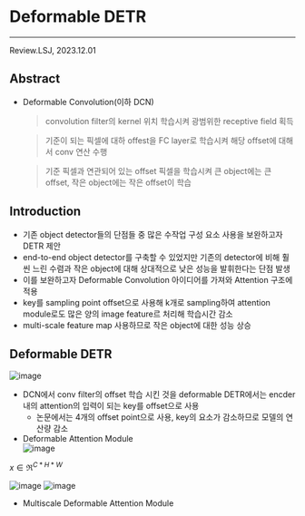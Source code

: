 # Deformable DETR
****   
Review.LSJ, 2023.12.01   
## **Abstract**   
* Deformable Convolution(이하 DCN)   
  > convolution filter의 kernel 위치 학습시켜 광범위한 receptive field 획득

  > 기준이 되는 픽셀에 대하 offest을 FC layer로 학습시켜 해당 offset에 대해서 conv 연산 수행   

  > 기준 픽셀과 연관되어 있는 offset 픽셀을 학습시켜 큰 object에는 큰 offset, 작은 object에는 작은 offset이 학습   

## **Introduction**  
* 기존 object detector들의 단점들 중 많은 수작업 구성 요소 사용을 보완하고자 DETR 제안   
* end-to-end object detector를 구축할 수 있었지만 기존의 detector에 비해 훨씬 느린 수렴과 작은 object에 대해 상대적으로 낮은 성능을 발휘한다는 단점 발생   
* 이를 보완하고자 Deformable Convolution 아이디어를 가져와 Attention 구조에 적용   
* key를 sampling point offset으로 사용해 k개로 sampling하여 attention module로도 많은 양의 image feature르 처리해 학습시간 감소   
* multi-scale feature map 사용하므로 작은 object에 대한 성능 상승   
## **Deformable DETR**  
![image](https://github.com/sj990710/Thesis_Review/assets/127752372/7d9f13b4-c92c-4c42-a94b-e0734e9dd51a)

* DCN에서 conv filter의 offset 학습 시킨 것을 deformable DETR에서는 encder 내의 attention의 입력이 되는 key를 offset으로 사용
  + 논문에서는 4개의 offset point으로 사용, key의 요소가 감소하므로 모델의 연산량 감소  
* Deformable Attention Module   
![image](https://github.com/sj990710/Thesis_Review/assets/127752372/8469a439-f553-43d2-b1b5-810bc4854ced)

$x∈ℜ^{C*H*W}$   

![image](https://github.com/sj990710/Thesis_Review/assets/127752372/d995fc6a-8cbd-4b60-84b3-0f954877d87f)
![image](https://github.com/sj990710/Thesis_Review/assets/127752372/80d3d160-d3c3-4f2d-b973-bc0f2cd510f7)

  + Multiscale Deformable Attention Module   
